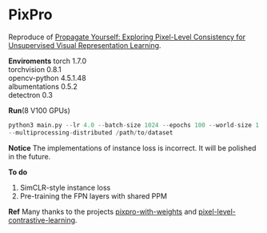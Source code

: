 # PixPro
Reproduce of [Propagate Yourself: Exploring Pixel-Level Consistency for Unsupervised Visual Representation Learning](https://arxiv.org/abs/2011.10043).


**Enviroments**
torch 1.7.0  
torchvision 0.8.1  
opencv-python 4.5.1.48  
albumentations 0.5.2  
detectron 0.3  


**Run**(8 V100 GPUs)
```python
python3 main.py --lr 4.0 --batch-size 1024 --epochs 100 --world-size 1 --rank 0 --dist-url tcp://127.0.0.1:12345 \
--multiprocessing-distributed /path/to/dataset
```


**Notice**
The implementations of instance loss is incorrect. It will be polished in the future.


**To do**
1. SimCLR-style instance loss
2. Pre-training the FPN layers with shared PPM


**Ref**
Many thanks to the projects [pixpro-with-weights](https://github.com/conradry/pixpro-with-weights) and [pixel-level-contrastive-learning](https://github.com/lucidrains/pixel-level-contrastive-learning).
